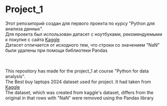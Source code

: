 # Project_1
Этот репозиторий создан для первого проекта по курсу "Python для анализа данных".<br>
Для проекта был использован датасет с ноутбуками, рекомендуемыми к покупке с сайта <a href='https://www.kaggle.com/datasets/kanchana1990/best-buy-2024-windows-laptops?resource=download'>Kaggle</a><br>
Датасет отличается от исходного тем, что строки со значением "NaN" были удалены при помощи библиотеки Pandas

<br>
<br>
This repository has made for the project_1 at course "Python for data analysis". <br>
 The Best buy laptops 2024 dataset used for project. It had taken from <a href='https://www.kaggle.com/datasets/kanchana1990/best-buy-2024-windows-laptops?resource=download'>Kaggle</a><br>
The dataset, which was created from kaggle's dataset, differs from the original in that rows with "NaN" were removed using the Pandas library
